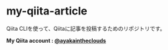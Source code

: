 # my-qiita-article
Qiita CLIを使って、Qiitaに記事を投稿するためのリポジトリです。

**My Qiita account : [@ayakaintheclouds](https://qiita.com/ayakaintheclouds)**
